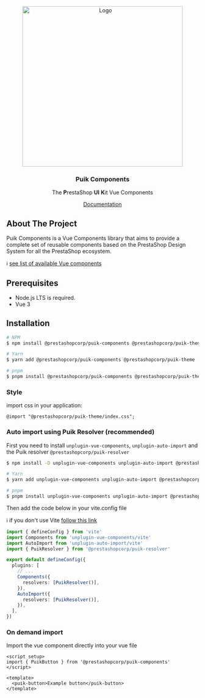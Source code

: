 <div align="center">
  <a href="https://prestashop.com">
    <img src="https://prestashop.com/sites/default/files/email/logo_x2_rebrand.png" alt="Logo" width="420">
  </a>

<h3 align="center">Puik Components</h3>

  <p align="center">
    The <b>P</b>restaShop <b>UI</b> <b>K</b>it Vue Components
  </p>
  <a href="https://uikit.prestashop.com/">Documentation</a>
</div>

## About The Project

Puik Components is a Vue Components library that aims to provide a complete set of reusable components based on the PrestaShop Design System for all the PrestaShop ecosystem.

ℹ️ [see list of available Vue components](https://github.com/PrestaShopCorp/puik/blob/main/RELEASE-NOTES-V2.md#available-components)

## Prerequisites

- Node.js LTS is required.
- Vue 3

## Installation

```sh
# NPM
$ npm install @prestashopcorp/puik-components @prestashopcorp/puik-theme --save

# Yarn
$ yarn add @prestashopcorp/puik-components @prestashopcorp/puik-theme

# pnpm
$ pnpm install @prestashopcorp/puik-components @prestashopcorp/puik-theme
```

### Style

import css in your application:

`@import "@prestashopcorp/puik-theme/index.css";`

### Auto import using Puik Resolver (recommended)

First you need to install `unplugin-vue-components`, `unplugin-auto-import` and the Puik resolver `@prestashopcorp/puik-resolver`

```sh
$ npm install -D unplugin-vue-components unplugin-auto-import @prestashopcorp/puik-resolver

# Yarn
$ yarn add unplugin-vue-components unplugin-auto-import @prestashopcorp/puik-resolver -D

# pnpm
$ pnpm install unplugin-vue-components unplugin-auto-import @prestashopcorp/puik-resolver -D
```

Then add the code below in your vite.config file

ℹ️ if you don't use Vite [follow this link](https://github.com/unplugin/unplugin-vue-components?tab=readme-ov-file#installation)

```typescript
import { defineConfig } from 'vite'
import Components from 'unplugin-vue-components/vite'
import AutoImport from 'unplugin-auto-import/vite'
import { PuikResolver } from '@prestashopcorp/puik-resolver'

export default defineConfig({
  plugins: [
    // ...
    Components({
      resolvers: [PuikResolver()],
    }),
    AutoImport({
      resolvers: [PuikResolver()],
    }),
  ],
})
```

### On demand import

Import the vue component directly into your vue file

```vue
<script setup>
import { PuikButton } from '@prestashopcorp/puik-components'
</script>

<template>
  <puik-button>Example button</puik-button>
</template>
```
